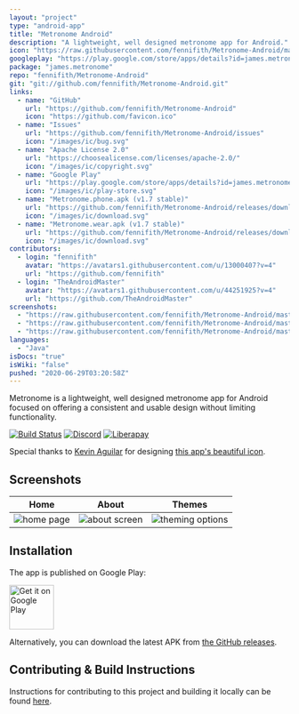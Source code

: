 ```yaml
---
layout: "project"
type: "android-app"
title: "Metronome Android"
description: "A lightweight, well designed metronome app for Android."
icon: "https://raw.githubusercontent.com/fennifith/Metronome-Android/master/app/src/main/res/mipmap-xxxhdpi/ic_launcher.png"
googleplay: "https://play.google.com/store/apps/details?id=james.metronome"
package: "james.metronome"
repo: "fennifith/Metronome-Android"
git: "git://github.com/fennifith/Metronome-Android.git"
links: 
  - name: "GitHub"
    url: "https://github.com/fennifith/Metronome-Android"
    icon: "https://github.com/favicon.ico"
  - name: "Issues"
    url: "https://github.com/fennifith/Metronome-Android/issues"
    icon: "/images/ic/bug.svg"
  - name: "Apache License 2.0"
    url: "https://choosealicense.com/licenses/apache-2.0/"
    icon: "/images/ic/copyright.svg"
  - name: "Google Play"
    url: "https://play.google.com/store/apps/details?id=james.metronome"
    icon: "/images/ic/play-store.svg"
  - name: "Metronome.phone.apk (v1.7 stable)"
    url: "https://github.com/fennifith/Metronome-Android/releases/download/v1.7/Metronome.phone.apk"
    icon: "/images/ic/download.svg"
  - name: "Metronome.wear.apk (v1.7 stable)"
    url: "https://github.com/fennifith/Metronome-Android/releases/download/v1.7/Metronome.wear.apk"
    icon: "/images/ic/download.svg"
contributors: 
  - login: "fennifith"
    avatar: "https://avatars1.githubusercontent.com/u/13000407?v=4"
    url: "https://github.com/fennifith"
  - login: "TheAndroidMaster"
    avatar: "https://avatars1.githubusercontent.com/u/44251925?v=4"
    url: "https://github.com/TheAndroidMaster"
screenshots: 
  - "https://raw.githubusercontent.com/fennifith/Metronome-Android/master/.github/images/main.png"
  - "https://raw.githubusercontent.com/fennifith/Metronome-Android/master/.github/images/about.png"
  - "https://raw.githubusercontent.com/fennifith/Metronome-Android/master/.github/images/theme.png"
languages: 
  - "Java"
isDocs: "true"
isWiki: "false"
pushed: "2020-06-29T03:20:58Z"
---
```


Metronome is a lightweight, well designed metronome app for Android focused on offering a consistent and usable design without limiting functionality.

[![Build Status](https://travis-ci.com/fennifith/Metronome-Android.svg?branch=master)](https://travis-ci.com/fennifith/Metronome-Android)
[![Discord](https://img.shields.io/discord/514625116706177035.svg?logo=discord&colorB=7289da)](https://discord.gg/kgqJ5hM)
[![Liberapay](https://img.shields.io/badge/liberapay-donate-yellow.svg?logo=liberapay)](https://liberapay.com/fennifith/donate)

Special thanks to [Kevin Aguilar](https://twitter.com/kevttob) for designing [this app's beautiful icon](https://dribbble.com/shots/5643017-Metronome-Updated-Icon).

## Screenshots

| Home   | About  | Themes |
|--------|--------|--------|
| ![home page](https://github.com/fennifith/Metronome-Android/blob/master/./.github/images/main.png?raw=true) | ![about screen](https://github.com/fennifith/Metronome-Android/blob/master/./.github/images/about.png?raw=true) | ![theming options](https://github.com/fennifith/Metronome-Android/blob/master/./.github/images/theme.png?raw=true) |

## Installation

The app is published on Google Play:

[<img src="https://play.google.com/intl/en_us/badges/images/generic/en_badge_web_generic.png"
    alt="Get it on Google Play"
    height="80">](https://play.google.com/store/apps/details?id=james.metronome)

Alternatively, you can download the latest APK from [the GitHub releases](https://github.com/fennifith/Metronome-Android/blob/master/../../releases/).

## Contributing & Build Instructions

Instructions for contributing to this project and building it locally can be found [here](https://github.com/fennifith/Metronome-Android/blob/master/./.github/CONTRIBUTING.md).
